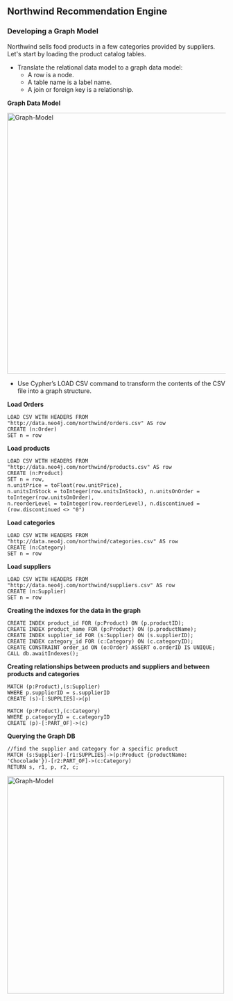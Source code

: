 ## Northwind Recommendation Engine 

### Developing a Graph Model

Northwind sells food products in a few categories provided by suppliers. Let's start by loading the product catalog tables.

- Translate the relational data model to a graph data model:
  - A row is a node.
  - A table name is a label name.
  - A join or foreign key is a relationship.
 
**Graph Data Model**

<img src="https://github.com/zixi-liu/Graphical-Neural-Network/blob/main/Img/northwind_graph.png" alt="Graph-Model" width = "600"/>
 
- Use Cypher’s LOAD CSV command to transform the contents of the CSV file into a graph structure.

**Load Orders**
```
LOAD CSV WITH HEADERS FROM "http://data.neo4j.com/northwind/orders.csv" AS row
CREATE (n:Order)
SET n = row
```

**Load products**
```
LOAD CSV WITH HEADERS FROM "http://data.neo4j.com/northwind/products.csv" AS row
CREATE (n:Product)
SET n = row,
n.unitPrice = toFloat(row.unitPrice),
n.unitsInStock = toInteger(row.unitsInStock), n.unitsOnOrder = toInteger(row.unitsOnOrder),
n.reorderLevel = toInteger(row.reorderLevel), n.discontinued = (row.discontinued <> "0")
```

**Load categories**
```
LOAD CSV WITH HEADERS FROM "http://data.neo4j.com/northwind/categories.csv" AS row
CREATE (n:Category)
SET n = row
```

**Load suppliers**
```
LOAD CSV WITH HEADERS FROM "http://data.neo4j.com/northwind/suppliers.csv" AS row
CREATE (n:Supplier)
SET n = row
```

**Creating the indexes for the data in the graph**

```
CREATE INDEX product_id FOR (p:Product) ON (p.productID);
CREATE INDEX product_name FOR (p:Product) ON (p.productName);
CREATE INDEX supplier_id FOR (s:Supplier) ON (s.supplierID);
CREATE INDEX category_id FOR (c:Category) ON (c.categoryID);
CREATE CONSTRAINT order_id ON (o:Order) ASSERT o.orderID IS UNIQUE;
CALL db.awaitIndexes();
```

**Creating relationships between products and suppliers and between products and categories**

```
MATCH (p:Product),(s:Supplier)
WHERE p.supplierID = s.supplierID
CREATE (s)-[:SUPPLIES]->(p)
```

```
MATCH (p:Product),(c:Category)
WHERE p.categoryID = c.categoryID
CREATE (p)-[:PART_OF]->(c)
```

**Querying the Graph DB**

```
//find the supplier and category for a specific product
MATCH (s:Supplier)-[r1:SUPPLIES]->(p:Product {productName: 'Chocolade'})-[r2:PART_OF]->(c:Category)
RETURN s, r1, p, r2, c;
```
<img src="https://github.com/zixi-liu/Graphical-Neural-Network/blob/main/Img/neo4j_example.png" alt="Graph-Model" width = "500"/>

